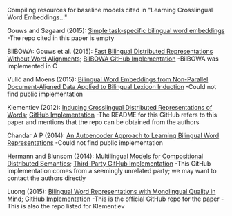Compiling resources for baseline models cited in "Learning Crosslingual Word Embeddings..."


Gouws and Søgaard (2015): [Simple task-specific bilingual word embeddings](http://aclweb.org/anthology/N/N15/N15-1157.pdf)
-The repo cited in this paper is empty

BilBOWA: Gouws et al. (2015): [Fast Bilingual Distributed Representations Without Word Alignments](https://arxiv.org/pdf/1410.2455.pdf); [BilBOWA GitHub Implementation](https://github.com/gouwsmeister/bilbowa)
-BilBOWA was implemented in C

Vulić and Moens (2015): [Bilingual Word Embeddings from Non-Parallel Document-Aligned Data Applied to Bilingual Lexicon Induction](http://www.aclweb.org/anthology/P15-2118)
-Could not find public implementation

Klementiev (2012): [Inducing Crosslingual Distributed Representations of Words](http://www.aclweb.org/anthology/C12-1089); [GitHub Implementation](https://github.com/lmthang/bivec)
-The README for this GitHub refers to this paper and mentions that the repo can be obtained from the authors

Chandar A P (2014): [An Autoencoder Approach to Learning Bilingual Word Representations](https://arxiv.org/pdf/1402.1454.pdf)
-Could not find public implementation

Hermann and Blunsom (2014): [Multilingual Models for Compositional Distributed Semantics](https://arxiv.org/pdf/1404.4641.pdf); [Third-Party GitHub Implementation](https://github.com/karlmoritz/bicvm)
-This GitHub implementation comes from a seemingly unrelated party; we may want to contact the authors directly

Luong (2015): [Bilingual Word Representations with Monolingual Quality in Mind](http://www.aclweb.org/anthology/W15-1521); [GitHub Implementation](https://github.com/lmthang/bivec)
-This is the official GitHub repo for the paper
-This is also the repo listed for Klementiev

